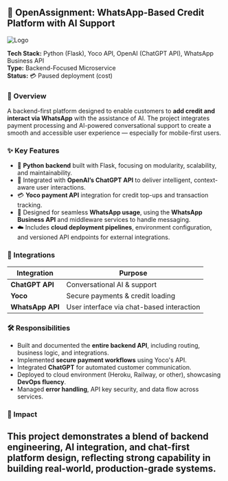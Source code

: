 
## 💬 OpenAssignment: WhatsApp-Based Credit Platform with AI Support  
![Logo](https://i.imgur.com/lwFpwrv.png)

**Tech Stack:** Python (Flask), Yoco API, OpenAI (ChatGPT API), WhatsApp Business API  
**Type:** Backend-Focused Microservice  
**Status:** 💳 Paused deployment (cost)

### 📌 Overview  
A backend-first platform designed to enable customers to **add credit and interact via WhatsApp** with the assistance of AI. The project integrates payment processing and AI-powered conversational support to create a smooth and accessible user experience — especially for mobile-first users.

### ✨ Key Features  
- 🐍 **Python backend** built with Flask, focusing on modularity, scalability, and maintainability.  
- 🤖 Integrated with **OpenAI’s ChatGPT API** to deliver intelligent, context-aware user interactions.  
- 💳 **Yoco payment API** integration for credit top-ups and transaction tracking.  
- 💬 Designed for seamless **WhatsApp usage**, using the **WhatsApp Business API** and middleware services to handle messaging.  
- ☁️ Includes **cloud deployment pipelines**, environment configuration, and versioned API endpoints for external integrations.

### 🔗 Integrations  
| Integration     | Purpose                                  |
|----------------|-------------------------------------------|
| **ChatGPT API** | Conversational AI & support               |
| **Yoco**        | Secure payments & credit loading          |
| **WhatsApp API**| User interface via chat-based interaction |

### 🛠️ Responsibilities  
- Built and documented the **entire backend API**, including routing, business logic, and integrations.  
- Implemented **secure payment workflows** using Yoco's API.  
- Integrated **ChatGPT** for automated customer communication.  
- Deployed to cloud environment (Heroku, Railway, or other), showcasing **DevOps fluency**.  
- Managed **error handling**, API key security, and data flow across services.

### 🎯 Impact  
This project demonstrates a blend of **backend engineering**, **AI integration**, and **chat-first platform design**, reflecting strong capability in building real-world, production-grade systems.
---

